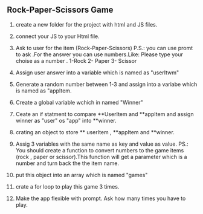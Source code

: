 ## Rock-Paper-Scissors Game


1. create a new folder for the project with html and JS files.
2. connect your JS to your Html file.
3. Ask to user for the item (Rock-Paper-Scissors) P.S.: you can use promt to ask .For the  answer you can use numbers.Like:
Please type your choise as a number .
1-Rock
2- Paper
3- Scissor


4. Assign user answer into a variable which is named as "userItwm"

5. Generate a random number between 1-3 and assign into a variabe which is named as "appItem.

6. Create  a global variable wchich in named "Winner"

7. Ceate an if statment to compare **UserItem and **appItem and assign winner as "user" os "app" into **winner.

8. crating an object  to store ** userItem , **appItem and **winner.

9. Assig 3 variables with the same name as key and value as value.
PS.: You should create a function to convert numbers to the game items (rock , paper or scissor).This function will get a parameter which is a number and turn back the the item name.

10. put this object into an array which is named "games"

11. crate a for loop to play this game 3 times.

12. Make the app flexible with prompt. Ask how many times you have to play.
